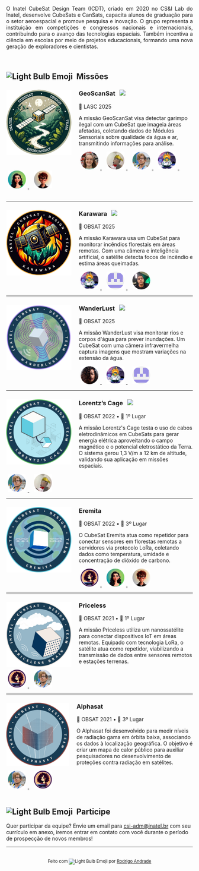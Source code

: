 <p align="justify">
O Inatel CubeSat Design Team (ICDT), criado em 2020 no CS&I Lab do Inatel, desenvolve CubeSats e CanSats, capacita alunos de graduação para o setor aeroespacial e promove pesquisa e inovação. O grupo representa a instituição em competições e congressos nacionais e internacionais, contribuindo para o avanço das tecnologias espaciais. Também incentiva a ciência em escolas por meio de projetos educacionais, formando uma nova geração de exploradores e cientistas.
</p>

<br/>

<!-- Missões -->
<div align="left">
    <h2>
    <img style="height: 24px; width: 24px;" alt="Light Bulb Emoji" src="https://fonts.gstatic.com/s/e/notoemoji/latest/1f3c6/512.gif" />&nbsp;&nbsp;Missões
  </h2>
</div>

<!-- LASC 2025-->
<div>
    <a href="https://github.com/ICDT-Inatel-Cubesat-Design-Team/6thLASC">
        <img align="left" style="height: 176px; width: 176px; padding-right: 20px;" alt="LASC Logo" src="assets/projects/geoscansat.png" />
    </a>
    <div>
        <h3>GeoScanSat &nbsp; <img src="https://img.shields.io/badge/Active-green" />
    </h3>
        <p>📍 LASC 2025</p>
        <p>A missão GeoScanSat visa detectar garimpo ilegal com um CubeSat que imageia áreas afetadas, coletando dados de Módulos Sensoriais sobre qualidade da água e ar, transmitindo informações para análise.</p>
        <div>
            <!-- Lara Conte -->
            <a align="right" href="https://github.com/lara-conte-gomes">
                <img src="assets/members/lara.png" alt="Lara Conte Picture" style="height: 48px; width: 48px; padding-left: 5px; padding-right: 5px;" />
            </a>
            &nbsp;
            <!-- Matheus Renó -->
            <a align="right" href="https://github.com/RennowT">
                <img src="assets/members/matheus.png" alt="Matheus Renó Picture" style="height: 48px; width: 48px; padding-left: 5px; padding-right: 5px;" />
            </a>
            &nbsp;
            <!-- Diego Anestor -->
            <a align="right" href="https://github.com/DIEGOVZK">
                <img src="assets/members/diego.png" alt="Diego Anestor Picture" style="height: 48px; width: 48px; padding-left: 5px; padding-right: 5px;" />
            </a>
            &nbsp;
            <!-- Rodrigo Andrade -->
            <a href="https://github.com/RodrigoCAndrade">
                <img src="assets/members/rodrigo.png" alt="Rodrigo Andrade Picture" style="height: 48px; width: 48px; padding-left: 5px; padding-right: 5px;" />
            </a>
            &nbsp;
            <!-- Lívia Cecília -->
            <a align="right" href="https://github.com/liviaceciliags">
                <img src="assets/members/livia.png" alt="Lívia Cecília Picture" style="height: 48px; width: 48px; padding-left: 5px; padding-right: 5px;" />
            </a>
            &nbsp;
            <!-- Gustavo Pivoto -->
            <a align="right" href="https://github.com/GustavoPivoto">
                <img src="assets/members/gustavo.png" alt="Gustavo Pivoto Picture" style="height: 48px; width: 48px; padding-left: 5px; padding-right: 5px;" />
            </a>
        </div>
    </div>
</div>
<br/>
<hr />

<!-- Karawara-->
<div>
    <a href="https://github.com/ICDT-Inatel-Cubesat-Design-Team/Karawara">
        <img align="left" style="height: 176px; width: 176px; padding-right: 20px;" alt="Karawara Logo" src="assets/projects/karawara.png" />
    </a>
    <div>
        <h3>Karawara &nbsp; <img src="https://img.shields.io/badge/Active-green" />
    </h3>
        <p>📍 OBSAT 2025</p>
        <p>A missão Karawara usa um CubeSat para monitorar incêndios florestais em áreas remotas. Com uma câmera e inteligência artificial, o satélite detecta focos de incêndio e estima áreas queimadas.</p>
        <div>
            <!-- Rodrigo Andrade -->
            <a href="https://github.com/RodrigoCAndrade">
                <img src="assets/members/rodrigo.png" alt="Rodrigo Andrade Picture" style="height: 48px; width: 48px; padding-left: 5px; padding-right: 5px;" />
            </a>
            &nbsp;
            <!-- Allisson Machado -->
            <a href="https://github.com/AllissonMAndrade">
                <img src="assets/members/allisson.png" alt="Allisson Machado Picture" style="height: 48px; width: 48px; padding-left: 5px; padding-right: 5px;" />
            </a>
            &nbsp;
            <!-- Álvaro Careli -->
            <a href="https://github.com/alvarosamp">
                <img src="assets/members/alvaro.png" alt="Álvaro Careli" style="height: 48px; width: 48px; padding-left: 5px; padding-right: 5px;" />
            </a>
        </div>
    </div>
</div>
<hr />

<!-- WanderLust -->
<div>
    <a href="https://github.com/ICDT-Inatel-Cubesat-Design-Team/WanderLust">
        <img align="left" style="height: 176px; width: 176px; padding-right: 20px;" alt="WanderLust Logo" src="assets/projects/wanderlust.png" />
    </a>
    <div>
        <h3>WanderLust &nbsp; <img src="https://img.shields.io/badge/Active-green" />
    </h3>
        <p>📍 OBSAT 2025</p>
        <p>A missão WanderLust visa monitorar rios e corpos d'água para prever inundações. Um CubeSat com uma câmera infravermelha captura imagens que mostram variações na extensão da água.</p>
        <div>
            <!-- Júlio César -->
            <a href="https://github.com/JujuCesar">
                <img src="assets/members/julio.png" alt="Júlio César Picture" style="height: 48px; width: 48px; padding-left: 5px; padding-right: 5px;" />
            </a>
            &nbsp;
            <!-- Rodrigo Andrade -->
            <a href="https://github.com/RodrigoCAndrade">
                <img src="assets/members/rodrigo.png" alt="Rodrigo Andrade Picture" style="height: 48px; width: 48px; padding-left: 5px; padding-right: 5px;" />
            </a>
            &nbsp;
            <!-- Allisson Machado -->
            <a href="https://github.com/AllissonMAndrade">
                <img src="assets/members/allisson.png" alt="Allisson Machado Picture" style="height: 48px; width: 48px; padding-left: 5px; padding-right: 5px;" />
            </a>
        </div>
    </div>
</div>
<hr />

<!-- Lorentz’s Cage -->
<div>
    <a href="https://github.com/ICDT-Inatel-Cubesat-Design-Team/Lorentz-v4.0">
        <img align="left" style="height: 176px; width: 176px; padding-right: 20px;" alt="Lorentz’s Cage Logo" src="assets/projects/lorentzs.png" />
    </a>
    <div>
        <h3>Lorentz’s Cage &nbsp; <img src="https://img.shields.io/badge/Active-green" />
    </h3>
        <p>📍 OBSAT 2022 • 🥇 1º Lugar</p>
        <p>A missão Lorentz's Cage testa o uso de cabos eletrodinâmicos em CubeSats para gerar energia elétrica aproveitando o campo magnético e o potencial eletrostático da Terra. O sistema gerou 1,3 V/m a 12 km de altitude, validando sua aplicação em missões espaciais.</p>
        <div>
            <!-- Diego Anestor -->
            <a align="right" href="https://github.com/DIEGOVZK">
                <img src="assets/members/diego.png" alt="Diego Anestor Picture" style="height: 48px; width: 48px; padding-left: 5px; padding-right: 5px;" />
            </a>
            &nbsp;
            <!-- Matheus Renó -->
            <a align="right" href="https://github.com/RennowT">
                <img src="assets/members/matheus.png" alt="Matheus Renó Picture" style="height: 48px; width: 48px; padding-left: 5px; padding-right: 5px;" />
            </a>
        </div>
    </div>
</div>
<hr />

<!-- Eremita -->
<div>
    <a href="https://github.com/ICDT-Inatel-Cubesat-Design-Team/Eremita">
        <img align="left" style="height: 176px; width: 176px; padding-right: 20px;" alt="Eremita Logo" src="assets/projects/eremita.png" />
    </a>
    <div>
        <h3>Eremita</h3>
        <p>📍 OBSAT 2022 • 🥉 3º Lugar</p>
        <p>O CubeSat Eremita atua como repetidor para conectar sensores em florestas remotas a servidores via protocolo LoRa, coletando dados como temperatura, umidade e concentração de dióxido de carbono.</p>
        <div>
            <!-- Arielli Ajudarte -->
            <a align="right" href="https://github.com/ari-aju">
                <img src="assets/members/arielli.png" alt="Arielli Ajudarte Picture" style="height: 48px; width: 48px; padding-left: 5px; padding-right: 5px;" />
            </a>
            &nbsp;
            <!-- Lívia Cecília -->
            <a align="right" href="https://github.com/liviaceciliags">
                <img src="assets/members/livia.png" alt="Lívia Cecília Picture" style="height: 48px; width: 48px; padding-left: 5px; padding-right: 5px;" />
            </a>
            &nbsp;
            <!-- Gustavo Pivoto -->
            <a align="right" href="https://github.com/GustavoPivoto">
                <img src="assets/members/gustavo.png" alt="Gustavo Pivoto Picture" style="height: 48px; width: 48px; padding-left: 5px; padding-right: 5px;" />
            </a>
        </div>
    </div>
</div>
<hr />

<!-- Priceless -->
<div>
    <a href="https://www.researchgate.net/publication/369115635_Design_Prototyping_and_Stratospheric_Launch_of_CubeSats_for_University_Competition">
        <img align="left" style="height: 176px; width: 176px; padding-right: 20px;" alt="Pricelles Logo" src="assets/projects/priceless.png" />
    </a>
    <div>
        <h3>Priceless</h3>
        <p>📍 OBSAT 2021 • 🥇 1º Lugar</p>
        <p>A missão Priceless utiliza um nanossatélite para conectar dispositivos IoT em áreas remotas. Equipado com tecnologia LoRa, o satélite atua como repetidor, viabilizando a transmissão de dados entre sensores remotos e estações terrenas.</p>
        <div>
            <!-- Arielli Ajudarte -->
            <a align="right" href="https://github.com/ari-aju">
                <img src="assets/members/arielli.png" alt="Arielli Ajudarte Picture" style="height: 48px; width: 48px; padding-left: 5px; padding-right: 5px;" />
            </a>
            &nbsp;
            <!-- Diego Anestor -->
            <a align="right" href="https://github.com/DIEGOVZK">
                <img src="assets/members/diego.png" alt="Diego Anestor Picture" style="height: 48px; width: 48px; padding-left: 5px; padding-right: 5px;" />
            </a>
        </div>
    </div>
</div>
<hr />

<!-- Alphasat -->
<div>
    <a href="https://www.researchgate.net/publication/364181892_Desenvolvimento_de_um_CubeSat_para_Mapeamento_de_Radiacao_Gama_em_Orbita_Baixa">
        <img align="left" style="height:170px; padding-right: 20px;" alt="Alphasat Logo" src="assets/projects/alphasat.png" />
    </a>
    <div>
        <h3>Alphasat</h3>
        <p>📍 OBSAT 2021 • 🥉 3º Lugar</p>
        <p>O Alphasat foi desenvolvido para medir níveis de radiação gama em órbita baixa, associando os dados à localização geográfica. O objetivo é criar um mapa de calor público para auxiliar pesquisadores no desenvolvimento de proteções contra radiação em satélites.</p>
        <div>
            <!-- Diego Anestor -->
            <a align="right" href="https://github.com/DIEGOVZK">
                <img src="assets/members/diego.png" alt="Diego Anestor Picture" style="height: 48px; width: 48px; padding-left: 5px; padding-right: 5px;" />
            </a>
            &nbsp;
             <!-- Arielli Ajudarte -->
            <a align="right" href="https://github.com/ari-aju">
                <img src="assets/members/arielli.png" alt="Arielli Ajudarte Picture" style="height: 48px; width: 48px; padding-left: 5px; padding-right: 5px;" />
            </a>
        </div>
    </div>
</div>

<br/>

<!-- Participe -->
<div align="left">
    <h2>
    <img style="height: 24px; width: 24px;" alt="Light Bulb Emoji" src="https://fonts.gstatic.com/s/e/notoemoji/latest/1f913/512.gif" />&nbsp;&nbsp;Participe
  </h2>
</div> Quer participar da equipe? Envie um email para <a href="mailto:csi-adm@inatel.br">csi-adm@inatel.br</a> com seu currículo em anexo, iremos entrar em contato com você durante o período de prospecção de novos membros!
<br />
<hr />
<br />

<!-- Footer -->
<div align="center">
    <sup align="">Feito com <img style="height: 16px; width: 16px;" alt="Light Bulb Emoji" src="https://fonts.gstatic.com/s/e/notoemoji/latest/2764_fe0f/512.gif" /> por <a href="https://github.com/RodrigoCAndrade">Rodrigo Andrade</a>
  </sup>
</div>
